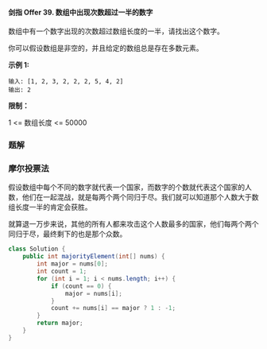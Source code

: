 #### 剑指 Offer 39. 数组中出现次数超过一半的数字

数组中有一个数字出现的次数超过数组长度的一半，请找出这个数字。

你可以假设数组是非空的，并且给定的数组总是存在多数元素。

**示例 1:**

```shell
输入: [1, 2, 3, 2, 2, 2, 5, 4, 2]
输出: 2
```

**限制：**

1 <= 数组长度 <= 50000

### 题解

### 摩尔投票法

假设数组中每个不同的数字就代表一个国家，而数字的个数就代表这个国家的人数，他们在一起混战，就是每两个两个同归于尽。我们就可以知道那个人数大于数组长度一半的肯定会获胜。

就算退一万步来说，其他的所有人都来攻击这个人数最多的国家，他们每两个两个同归于尽，最终剩下的也是那个众数。

```java
class Solution {
    public int majorityElement(int[] nums) {
        int major = nums[0];
        int count = 1;
        for (int i = 1; i < nums.length; i++) {
            if (count == 0) {
                major = nums[i];
            }
            count += nums[i] == major ? 1 : -1;
        }
        return major;
    }
}
```

